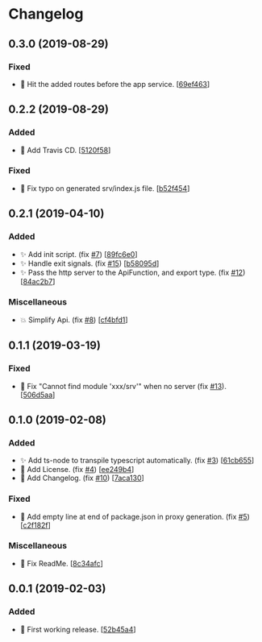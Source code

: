 # Changelog

<a name="0.3.0"></a>
## 0.3.0 (2019-08-29)

### Fixed

- 🐛 Hit the added routes before the app service. [[69ef463](https://github.com/mathieutu/serve-my-app/commit/69ef463784fdf8e0587a3014e34119fad66fc2f8)]


<a name="0.2.2"></a>
## 0.2.2 (2019-08-29)

### Added

- 👷 Add Travis CD. [[5120f58](https://github.com/mathieutu/serve-my-app/commit/5120f58dd1edba4ff68d2a65782419bb0dcf261e)]

### Fixed

- 🐛 Fix typo on generated srv/index.js file. [[b52f454](https://github.com/mathieutu/serve-my-app/commit/b52f4546029ef1e9af5b36707ded03dc018a59ba)]


<a name="0.2.1"></a>
## 0.2.1 (2019-04-10)

### Added

- ✨ Add init script. (fix [#7](https://github.com/mathieutu/serve-my-app/issues/7)) [[89fc6e0](https://github.com/mathieutu/serve-my-app/commit/89fc6e0982cdb2147f2cddbfd98d40fddc96b381)]
- ✨ Handle exit signals. (fix [#15](https://github.com/mathieutu/serve-my-app/issues/15)) [[b58095d](https://github.com/mathieutu/serve-my-app/commit/b58095d260fa83bb84ac518fbc20a18d25250296)]
- ✨ Pass the http server to the ApiFunction, and export type. (fix [#12](https://github.com/mathieutu/serve-my-app/issues/12)) [[84ac2b7](https://github.com/mathieutu/serve-my-app/commit/84ac2b700395415802f252e2ea011b98b655345e)]

### Miscellaneous

- 💥 Simplify Api. (fix [#8](https://github.com/mathieutu/serve-my-app/issues/8)) [[cf4bfd1](https://github.com/mathieutu/serve-my-app/commit/cf4bfd1bc368ec17aa6be3f15dd9a087d88e670b)]


<a name="0.1.1"></a>
## 0.1.1 (2019-03-19)

### Fixed

- 🐛 Fix &quot;Cannot find module &#x27;xxx/srv&#x27;&quot; when no server (fix [#13](https://github.com/mathieutu/serve-my-app/issues/13)). [[506d5aa](https://github.com/mathieutu/serve-my-app/commit/506d5aa44835ef438a39800d89e00d14053437c6)]


<a name="0.1.0"></a>
## 0.1.0 (2019-02-08)

### Added

- ✨ Add ts-node to transpile typescript automatically. (fix [#3](https://github.com/mathieutu/serve-my-app/issues/3)) [[61cb655](https://github.com/mathieutu/serve-my-app/commit/61cb655be0462edeaa7bf2b2e742b70a8256a7ee)]
- 📄 Add License. (fix [#4](https://github.com/mathieutu/serve-my-app/issues/4)) [[ee249b4](https://github.com/mathieutu/serve-my-app/commit/ee249b46f0824d023d33c7a925eb66002a1b6716)]
- 📝 Add Changelog. (fix [#10](https://github.com/mathieutu/serve-my-app/issues/10)) [[7aca130](https://github.com/mathieutu/serve-my-app/commit/7aca1306b6275c699f1342bd202aeb7383cc9a7d)]

### Fixed

- 🐛 Add empty line at end of package.json in proxy generation. (fix [#5](https://github.com/mathieutu/serve-my-app/issues/5)) [[c2f182f](https://github.com/mathieutu/serve-my-app/commit/c2f182f31f0bec5825d2191db6f499993eb331e9)]

### Miscellaneous

- 📝 Fix ReadMe. [[8c34afc](https://github.com/mathieutu/serve-my-app/commit/8c34afc0d471a35b881eff7e37415e9f4bc41647)]


<a name="0.0.1"></a>
## 0.0.1 (2019-02-03)

### Added

- 🎉 First working release. [[52b45a4](https://github.com/mathieutu/serve-my-app/commit/52b45a4ffbf218ce133aad0853a57dec496742ae)]
